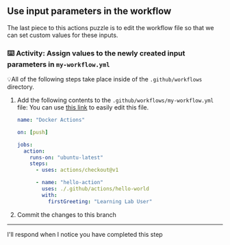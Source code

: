 ## Use input parameters in the workflow

The last piece to this actions puzzle is to edit the workflow file so that we can set custom values for these inputs.

### :keyboard: Activity: Assign values to the newly created input parameters in `my-workflow.yml`

💡All of the following steps take place inside of the `.github/workflows` directory.

1. Add the following contents to the `.github/workflows/my-workflow.yml` file:
   You can use [this link]({{quicklink}}) to easily edit this file.

   ```yaml
   name: "Docker Actions"

   on: [push]

   jobs:
     action:
       runs-on: "ubuntu-latest"
       steps:
         - uses: actions/checkout@v1

         - name: "hello-action"
           uses: ./.github/actions/hello-world
           with:
             firstGreeting: "Learning Lab User"
   ```

1. Commit the changes to this branch

---

I'll respond when I notice you have completed this step
